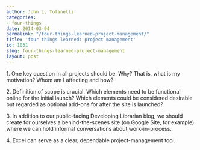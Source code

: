 ```yaml
---
author: John L. Tofanelli
categories:
- four-things
date: 2014-03-04
permalink: "/four-things-learned-project-management/"
title: 'four things learned: project management'
id: 1031
slug: four-things-learned-project-management
layout: post
---
```

<p>1. One key question in all projects should be: Why? That is, what is my motivation? Whom am I affecting and how?</p>
<p>2. Definition of scope is crucial. Which elements need to be functional online for the initial launch? Which elements could be considered desirable but regarded as optional add-ons for after the site is launched?</p>
<p>3. In addition to our public-facing Developing Librarian blog, we should create for ourselves a behind-the-scenes site (on Google Site, for example) where we can hold informal conversations about work-in-process.</p>
<p>4. Excel can serve as a clear, dependable project-management tool.</p>

